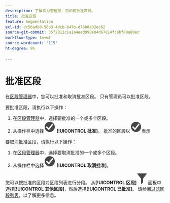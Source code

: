 ```yaml
---
description: 了解作为管理员，您如何批准区段。
title: 批准区段
feature: Segmentation
exl-id: dc56adb0-56b3-4dcb-b47b-d76b0a32ec62
source-git-commit: 35f2812c1a1a4eed090e04d67014fcebf88a80ec
workflow-type: tm+mt
source-wordcount: '115'
ht-degree: 9%

---
```


# 批准区段

在[区段管理器](seg-manage.md)中，您可以批准和取消批准区段。 只有管理员可以批准区段。

要批准区段，请执行以下操作：

1. 在[区段管理器](seg-manage.md)中，选择要批准的一个或多个区段。
1. 从操作栏中选择![CheckmarkCircle](/help/assets/icons/CheckmarkCircle.svg) **[!UICONTROL 批准]**。 批准的区段以![CheckmarkCircle](/help/assets/icons/CheckmarkCircle.svg)表示

要取消批准区段，请执行以下操作：

1. 在[区段管理器](seg-manage.md)中，选择要取消批准的一个或多个区段。
1. 从操作栏中选择![CheckmarkCircle](/help/assets/icons/CheckmarkCircle.svg) **[!UICONTROL 取消批准]**。


您可以按批准的区段对区段列表进行分段。 从&#x200B;**[!UICONTROL 区段]**![区段](/help/assets/icons/Filter.svg)面板中选择&#x200B;**[!UICONTROL 其他区段]**，然后选择&#x200B;**[!UICONTROL 已批准]**。 请参阅[过滤区段列表](t-seg-filter.md)，以了解更多信息。
